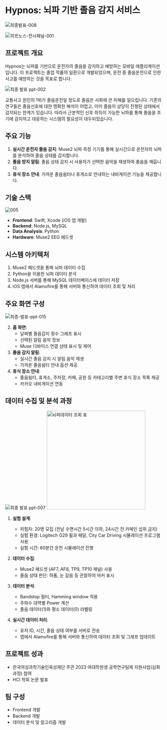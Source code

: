 # Hypnos: 뇌파 기반 졸음 감지 서비스

![최종발표-008](https://github.com/user-attachments/assets/e3f90d3d-6349-4a5e-9516-8a188af7dfa8)

![히프노스-전시패널-001](https://github.com/user-attachments/assets/42836344-8a03-4e7b-8520-f374c855294b)

## 프로젝트 개요

Hypnos는 뇌파를 기반으로 운전자의 졸음을 감지하고 예방하는 모바일 애플리케이션입니다. 이 프로젝트는 졸업 작품의 일환으로 개발되었으며, 운전 중 졸음운전으로 인한 사고를 예방하는 것을 목표로 합니다.

![최종 발표 ppt-002](https://github.com/user-attachments/assets/ae9d153f-9de1-4e60-b46b-7de189c0e518)

교통사고 원인의 1위가 졸음운전일 정도로 졸음은 사회에 큰 피해를 일으킵니다. 기존의 연구들은 졸음신호에 대한 명확한 해석이 어렵고, 이미 졸음이 상당히 진행된 상태에서 감지되는 한계가 있습니다. 따라서 근본적인 신호 취득이 가능한 뇌파를 통해 졸음을 조기에 감지하고 대응하는 시스템의 필요성이 대두되었습니다.

## 주요 기능

1. **실시간 운전자 졸음 감지**: Muse2 뇌파 측정 기기를 통해 실시간으로 운전자의 뇌파를 분석하여 졸음 상태를 감지합니다.
2. **졸음 방지 알림**: 졸음 상태 감지 시 사용자가 선택한 음악을 재생하여 졸음을 깨웁니다.
3. **휴식 장소 안내**: 가까운 졸음쉼터나 휴게소로 안내하는 내비게이션 기능을 제공합니다.

## 기술 스택

![005](https://github.com/user-attachments/assets/caba98bd-ce79-4da7-8344-c2b0cc6f6f4d)

- **Frontend**: Swift, Xcode (iOS 앱 개발)
- **Backend**: Node.js, MySQL
- **Data Analysis**: Python
- **Hardware**: Muse2 EEG 헤드셋

## 시스템 아키텍처

1. Muse2 헤드셋을 통해 뇌파 데이터 수집
2. Python을 이용한 뇌파 데이터 분석
3. Node.js 서버를 통해 MySQL 데이터베이스에 데이터 저장
4. iOS 앱에서 Alamofire를 통해 서버와 통신하여 데이터 조회 및 처리

## 주요 화면 구성

![최종-발표-ppt-015](https://github.com/user-attachments/assets/ccc48014-4967-4db6-80d4-305789d5d574)

2. **홈 화면**: 
   - 날짜별 졸음감지 횟수 그래프 표시
   - 선택된 알림 음악 정보
   - Muse 디바이스 연결 상태 표시 및 제어
3. **졸음 감지 알림**: 
   - 실시간 졸음 감지 시 알림 음악 재생
   - 가까운 졸음쉼터 안내 옵션 제공
4. **휴식 장소 안내**: 
   - 졸음쉼터, 휴게소, 주차장, 카페, 공원 등 카테고리별 주변 휴식 장소 목록 제공
   - 카카오 내비게이션 연동

## 데이터 수집 및 분석 과정

![최종 발표 ppt-007](https://github.com/user-attachments/assets/bead19e7-b6ef-46db-a98c-62fc405b0fb4)
<img width="315" alt="뇌파데이터 조회 표" src="https://github.com/user-attachments/assets/fa98f19e-aed7-46dd-9b15-eee6656af26d">

1. **실험 설계**:
   - 피험자: 20명 모집 (전날 수면시간 5시간 이하, 24시간 전 카페인 섭취 금지)
   - 실험 환경: Logitech G29 휠과 페달, City Car Driving 시뮬레이션 프로그램 사용
   - 실험 시간: 60분간 운전 시뮬레이션 진행

2. **데이터 수집**:
   - Muse2 헤드셋 (AF7, AF8, TP9, TP10 채널) 사용
   - 졸음 상태 판단: 하품, 눈 감음 등 관찰하여 마커 표시

3. **데이터 분석**:
   - Bandstop 필터, Hamming window 적용
   - 주파수 대역별 Power 계산
   - 졸음 데이터(1)와 평소 데이터(0) 라벨링

4. **실시간 데이터 처리**:
   - 유저 ID, 시간, 졸음 상태 여부를 서버로 전송
   - 앱에서 Alamofire를 통해 서버와 통신하여 데이터 조회 및 그래프 업데이트

## 프로젝트 성과

- 한국여성과학기술인육성재단 주관 2023 여대학원생 공학연구팀제 지원사업(심화과정) 참여
- HCI 학회 논문 발표

## 팀 구성

- Frontend 개발
- Backend 개발
- 데이터 분석 및 알고리즘 개발

